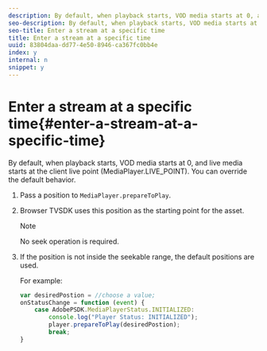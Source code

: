 ```yaml
---
description: By default, when playback starts, VOD media starts at 0, and live media starts at the client live point (MediaPlayer.LIVE_POINT). You can override the default behavior.
seo-description: By default, when playback starts, VOD media starts at 0, and live media starts at the client live point (MediaPlayer.LIVE_POINT). You can override the default behavior.
seo-title: Enter a stream at a specific time
title: Enter a stream at a specific time
uuid: 83804daa-dd77-4e50-8946-ca367fc0bb4e
index: y
internal: n
snippet: y
---
```


# Enter a stream at a specific time{#enter-a-stream-at-a-specific-time}

By default, when playback starts, VOD media starts at 0, and live media starts at the client live point (MediaPlayer.LIVE_POINT). You can override the default behavior.

1. Pass a position to `MediaPlayer.prepareToPlay`.
1. Browser TVSDK uses this position as the starting point for the asset.

   >[!NOTE]
   >
   >No seek operation is required.

1. If the position is not inside the seekable range, the default positions are used.

   For example: 

   ```js
   var desiredPostion = //choose a value; 
   onStatusChange = function (event) { 
       case AdobePSDK.MediaPlayerStatus.INITIALIZED: 
           console.log("Player Status: INITIALIZED"); 
           player.prepareToPlay(desiredPostion); 
           break; 
   } 
   
   ```

